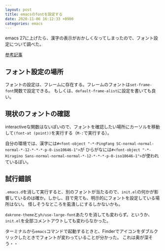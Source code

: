 ```yaml
---
layout: post
title: emacsのfontを設定する
date: 2020-11-06 16:12:33 +0900
categories: emacs
---
```


emacs 27に上げたら、漢字の表示がおかしくなってしまったので、フォント設定について調べた。

[参考記事][qiita]

## フォント設定の場所
フォントの設定は、フレームに存在する。フレームのフォントは`set-frame-font`関数で設定できる。
もしくは、`default-frame-alist`に設定を書いても良い。

## 現状のフォントの確認

interactiveな関数はないぽいので、フォントを確認したい場所にカーソルを移動して`(font-at (point))`を実行する（`M-:`で実行する）。

自分の環境では、漢字には`#<font-object "-*-PingFang SC-normal-normal-normal-*-12-*-*-*-p-0-iso10646-1">`が
ひらがなには`#<font-object "-*-Hiragino Sans-normal-normal-normal-*-12-*-*-*-p-0-iso10646-1">`が使われているぽい。

## 試行錯誤
`.emacs.d`を消して実行すると、別のフォントが当たるので、`init.el`の何かが影響しているのは確か。しかし、目で見ても、明示的にフォントを設定している場所はない。
怪しそうなところを虱潰しにするしかないかも。

`dakrone-theme`と`yh/use-large-font`あたりを消しても変わらず。というか、`init.el`を全部コメントアウトしても変わらなかった。

ターミナルから`emacs`コマンドで起動するときと、Finderでアイコンをダブルクリックしたときでフォントが変わっていることが分かった。
これは奥が深そう・・


[qiita]: https://qiita.com/j8takagi/items/01aecdd28f87cdd3cd2c
